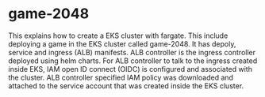 # game-2048

This explains how to create a EKS cluster with fargate. 
This include deploying a game in the EKS cluster called game-2048. It has depoly, service and ingress (ALB) manifests.
ALB controller is the ingress controller deployed using helm charts.
For ALB controller to talk to the ingress created inside EKS, IAM open ID connect (OIDC) is configured and associated with the cluster.
ALB controller specified IAM policy was downloaded and attached to the service account that was created inside the EKS cluster.

